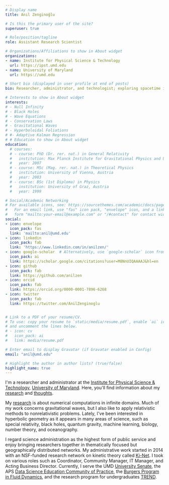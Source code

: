 ```yaml
---
# Display name
title: Anıl Zenginoğlu

# Is this the primary user of the site?
superuser: true

# Role/position/tagline
role: Assistant Research Scientist

# Organizations/Affiliations to show in About widget
organizations:
- name: Institute for Physical Science & Technology
  url: https://ipst.umd.edu
- name: University of Maryland
  url: https://umd.edu

# Short bio (displayed in user profile at end of posts)
bio: Researcher, administrator, and technologist; exploring spacetime infinity and working towards operational efficiency in academia.

# Interests to show in About widget
interests:
# - Null Infinity
# - Black Holes
# - Wave Equations
# - Conservation Laws
# - Gravitational Waves
# - Hyperboloidal Foliations
# #- Adaptive Kalman Regression
# # Education to show in About widget
education:
  # courses:
  # - course: PhD (Dr. rer. nat.) in General Relativity
  #   institution: Max Planck Institute for Gravitational Physics and University of Potsdam, Germany 
  #   year: 2007
  # - course: MSc (Mag. rer. nat.) in Theoretical Physics
  #   institution: University of Vienna, Austria
  #   year: 2003
  # - course: BSc (1st Diploma) in Physics
  #   institution: University of Graz, Austria
  #   year: 1999

# Social/Academic Networking
# For available icons, see: https://sourcethemes.com/academic/docs/page-builder/#icons
#   For an email link, use "fas" icon pack, "envelope" icon, and a link in the
#   form "mailto:your-email@example.com" or "/#contact" for contact widget.
social:
- icon: envelope
  icon_pack: fas
  link: 'mailto:anil@umd.edu'
- icon: linkedin
  icon_pack: fab
  link: 'https://www.linkedin.com/in/anilzen/'
- icon: google-scholar  # Alternatively, use `google-scholar` icon from `ai` icon pack
  icon_pack: ai
  link: https://scholar.google.com/citations?user=M8NnUIQAAAAJ&hl=en
- icon: github
  icon_pack: fab
  link: https://github.com/anilzen
- icon: orcid
  icon_pack: fab
  link: https://orcid.org/0000-0001-7896-6268
- icon: twitter
  icon_pack: fab
  link: https://twitter.com/AnilZenginoglu


# Link to a PDF of your resume/CV.
# To use: copy your resume to `static/media/resume.pdf`, enable `ai` icons in `params.toml`, 
# and uncomment the lines below.
# - icon: cv
#   icon_pack: ai
#   link: media/resume.pdf

# Enter email to display Gravatar (if Gravatar enabled in Config)
email: "anil@umd.edu"

# Highlight the author in author lists? (true/false)
highlight_name: true
---
```

I'm a researcher and administrator at the [Institute for Physical Science & Technology](https://ipst.umd.edu), [University of Maryland](https://umd.edu). Here, you'll find information about my [research](publication/) and [thoughts](post/). 

My [research](publication/) is about numerical computations in infinite domains. Much of my work concerns gravitational waves, but I also like to apply relativistic methods to nonrelativistic problems. Lately, I've been interested in hyperbolic geometry as it appears in many areas of science, such as special relativity, black holes, quantum gravity, machine learning, biology, number theory, and oceanography. 

I regard science administration as the highest form of public service and enjoy bringing researchers together in thematically focused but geographically distributed networks. My administrative work started in 2014 with an NSF-funded research network on kinetic theory called [Ki-Net](https://www.ki-net.umd.edu/). I took on various roles such as Coordinator, Community Manager, IT Manager, and Acting Business Director. Currently, I serve the UMD [University Senate](https://www.senate.umd.edu/), the APS [Data Science Education Community of Practice](https://dsecop.org), the [Burgers Program in Fluid Dynamics](https://ipst.umd.edu/research/burgers), and the research program for undergraduates [TREND](https://ireap.umd.edu/trend). 
